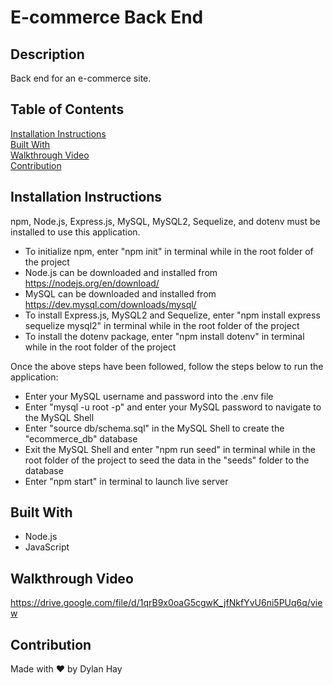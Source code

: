 # E-commerce Back End

## Description
Back end for an e-commerce site.

## Table of Contents
[Installation Instructions](#installation-instructions)   
[Built With](#built-with)  
[Walkthrough Video](#walkthrough-video)  
[Contribution](#contribution) 

## Installation Instructions
npm, Node.js, Express.js, MySQL, MySQL2, Sequelize, and dotenv must be installed to use this application.

* To initialize npm, enter "npm init" in terminal while in the root folder of the project
* Node.js can be downloaded and installed from https://nodejs.org/en/download/  
* MySQL can be downloaded and installed from https://dev.mysql.com/downloads/mysql/
* To install Express.js, MySQL2 and Sequelize, enter "npm install express sequelize mysql2" in terminal while in the root folder of the project
* To install the dotenv package, enter "npm install dotenv" in terminal while in the root folder of the project 

Once the above steps have been followed, follow the steps below to run the application: 
* Enter your MySQL username and password into the .env file
* Enter "mysql -u root -p" and enter your MySQL password to navigate to the MySQL Shell
* Enter "source db/schema.sql" in the MySQL Shell to create the "ecommerce_db" database
* Exit the MySQL Shell and enter "npm run seed" in terminal while in the root folder of the project to seed the data in the "seeds" folder to the database
* Enter "npm start" in terminal to launch live server

## Built With
* Node.js
* JavaScript

## Walkthrough Video
https://drive.google.com/file/d/1qrB9x0oaG5cgwK_jfNkfYvU6ni5PUq6q/view
## Contribution
Made with ❤️ by Dylan Hay